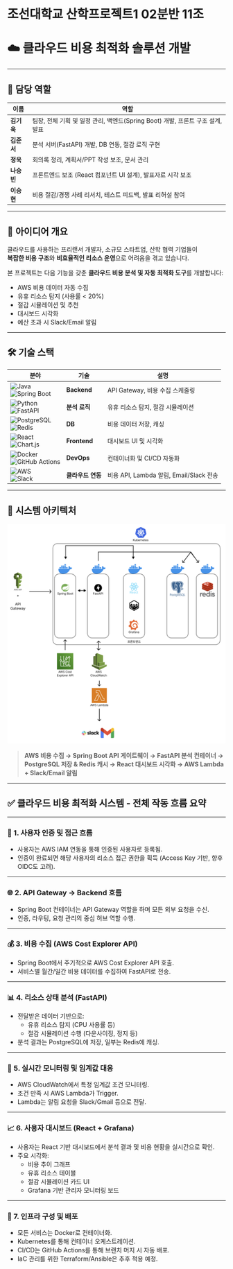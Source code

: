 # 조선대학교 산학프로젝트1 02분반 11조
# ☁️ 클라우드 비용 최적화 솔루션 개발

---

## 👥 담당 역할

| 이름     | 역할 |
|----------|------|
| **김기욱** | 팀장, 전체 기획 및 일정 관리, 백엔드(Spring Boot) 개발, 프론트 구조 설계, 발표 |
| **김준서** | 분석 서버(FastAPI) 개발, DB 연동, 절감 로직 구현 |
| **정욱**   | 회의록 정리, 계획서/PPT 작성 보조, 문서 관리 |
| **나승빈** | 프론트엔드 보조 (React 컴포넌트 UI 설계), 발표자료 시각 보조 |
| **이승현** | 비용 절감/경쟁 사례 리서치, 테스트 피드백, 발표 리허설 참여 |

---

## 📌 아이디어 개요

클라우드를 사용하는 프리랜서 개발자, 소규모 스타트업, 산학 협력 기업들이  
**복잡한 비용 구조**와 **비효율적인 리소스 운영**으로 어려움을 겪고 있습니다.

본 프로젝트는 다음 기능을 갖춘 **클라우드 비용 분석 및 자동 최적화 도구**를 개발합니다:

- AWS 비용 데이터 자동 수집
- 유휴 리소스 탐지 (사용률 < 20%)
- 절감 시뮬레이션 및 추천
- 대시보드 시각화
- 예산 초과 시 Slack/Email 알림

---

## 🛠️ 기술 스택

| 분야 | 기술 | 설명 |
|------|------|------|
| ![Java](https://img.shields.io/badge/Java-007396?style=for-the-badge&logo=openjdk&logoColor=white)<br>![Spring Boot](https://img.shields.io/badge/Spring%20Boot-6DB33F?style=for-the-badge&logo=springboot&logoColor=white) | **Backend** | API Gateway, 비용 수집 스케줄링 |
| ![Python](https://img.shields.io/badge/Python-3776AB?style=for-the-badge&logo=python&logoColor=white)<br>![FastAPI](https://img.shields.io/badge/FastAPI-009688?style=for-the-badge&logo=fastapi&logoColor=white) | **분석 로직** | 유휴 리소스 탐지, 절감 시뮬레이션 |
| ![PostgreSQL](https://img.shields.io/badge/PostgreSQL-336791?style=for-the-badge&logo=postgresql&logoColor=white)<br>![Redis](https://img.shields.io/badge/Redis-DC382D?style=for-the-badge&logo=redis&logoColor=white) | **DB** | 비용 데이터 저장, 캐싱 |
| ![React](https://img.shields.io/badge/React-20232A?style=for-the-badge&logo=react&logoColor=61DAFB)<br>![Chart.js](https://img.shields.io/badge/Chart.js-FF6384?style=for-the-badge&logo=chartdotjs&logoColor=white) | **Frontend** | 대시보드 UI 및 시각화 |
| ![Docker](https://img.shields.io/badge/Docker-2496ED?style=for-the-badge&logo=docker&logoColor=white)<br>![GitHub Actions](https://img.shields.io/badge/GitHub%20Actions-2088FF?style=for-the-badge&logo=githubactions&logoColor=white) | **DevOps** | 컨테이너화 및 CI/CD 자동화 |
| ![AWS](https://img.shields.io/badge/AWS-232F3E?style=for-the-badge&logo=amazonaws&logoColor=white)<br>![Slack](https://img.shields.io/badge/Slack-4A154B?style=for-the-badge&logo=slack&logoColor=white) | **클라우드 연동** | 비용 API, Lambda 알림, Email/Slack 전송 |

---

## 🔁 시스템 아키텍처

![아키텍처 이미지](./11조/6프로그램/docs/Archi.png)

> **AWS 비용 수집 → Spring Boot API 게이트웨이 → FastAPI 분석 컨테이너 → PostgreSQL 저장 & Redis 캐시 → React 대시보드 시각화 → AWS Lambda + Slack/Email 알림**

---

## ✅ 클라우드 비용 최적화 시스템 - 전체 작동 흐름 요약

---

### 🧾 1. 사용자 인증 및 접근 흐름
- 사용자는 AWS IAM 연동을 통해 인증된 사용자로 등록됨.
- 인증이 완료되면 해당 사용자의 리소스 접근 권한을 획득 (Access Key 기반, 향후 OIDC도 고려).

---

### 🌐 2. API Gateway → Backend 흐름
- Spring Boot 컨테이너는 API Gateway 역할을 하며 모든 외부 요청을 수신.
- 인증, 라우팅, 요청 관리의 중심 허브 역할 수행.

---

### 💰 3. 비용 수집 (AWS Cost Explorer API)
- Spring Boot에서 주기적으로 AWS Cost Explorer API 호출.
- 서비스별 월간/일간 비용 데이터를 수집하여 FastAPI로 전송.

---

### 📊 4. 리소스 상태 분석 (FastAPI)
- 전달받은 데이터 기반으로:
    - 유휴 리소스 탐지 (CPU 사용률 등)
    - 절감 시뮬레이션 수행 (다운사이징, 정지 등)
- 분석 결과는 PostgreSQL에 저장, 일부는 Redis에 캐싱.

---

### 🛑 5. 실시간 모니터링 및 임계값 대응
- AWS CloudWatch에서 특정 임계값 조건 모니터링.
- 조건 만족 시 AWS Lambda가 Trigger.
- Lambda는 알림 요청을 Slack/Gmail 등으로 전달.

---

### 📈 6. 사용자 대시보드 (React + Grafana)
- 사용자는 React 기반 대시보드에서 분석 결과 및 비용 현황을 실시간으로 확인.
- 주요 시각화:
    - 비용 추이 그래프
    - 유휴 리소스 테이블
    - 절감 시뮬레이션 카드 UI
    - Grafana 기반 관리자 모니터링 보드

---

### 🔧 7. 인프라 구성 및 배포
- 모든 서비스는 Docker로 컨테이너화.
- Kubernetes를 통해 컨테이너 오케스트레이션.
- CI/CD는 GitHub Actions를 통해 브랜치 머지 시 자동 배포.
- IaC 관리를 위한 Terraform/Ansible은 추후 적용 예정.
